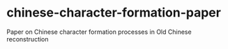 # chinese-character-formation-paper
Paper on Chinese character formation processes in Old Chinese reconstruction
